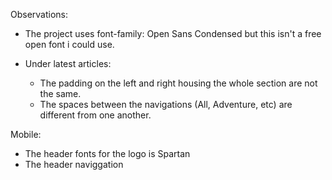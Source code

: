 Observations:
- The project uses font-family: Open Sans Condensed but this isn't a free open font i could use.

- Under latest articles:
    - The padding on the left and right housing the whole section are not the same.
    - The spaces between the navigations (All, Adventure, etc) are different from one another.

Mobile:
- The header fonts for the logo is Spartan
- The header naviggation 
